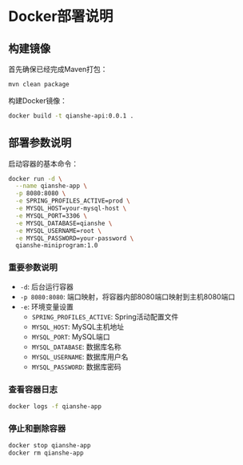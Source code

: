 # Docker部署说明

## 构建镜像

首先确保已经完成Maven打包：
```bash
mvn clean package
```

构建Docker镜像：
```bash
docker build -t qianshe-api:0.0.1 .
```

## 部署参数说明

启动容器的基本命令：
```bash
docker run -d \
  --name qianshe-app \
  -p 8080:8080 \
  -e SPRING_PROFILES_ACTIVE=prod \
  -e MYSQL_HOST=your-mysql-host \
  -e MYSQL_PORT=3306 \
  -e MYSQL_DATABASE=qianshe \
  -e MYSQL_USERNAME=root \
  -e MYSQL_PASSWORD=your-password \
  qianshe-miniprogram:1.0
```

### 重要参数说明

- `-d`: 后台运行容器
- `-p 8080:8080`: 端口映射，将容器内部8080端口映射到主机8080端口
- `-e`: 环境变量设置
  - `SPRING_PROFILES_ACTIVE`: Spring活动配置文件
  - `MYSQL_HOST`: MySQL主机地址
  - `MYSQL_PORT`: MySQL端口
  - `MYSQL_DATABASE`: 数据库名称
  - `MYSQL_USERNAME`: 数据库用户名
  - `MYSQL_PASSWORD`: 数据库密码

### 查看容器日志

```bash
docker logs -f qianshe-app
```

### 停止和删除容器

```bash
docker stop qianshe-app
docker rm qianshe-app
```
